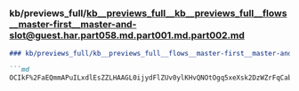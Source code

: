 ### kb/previews_full/kb__previews_full__kb__previews_full__flows__master-first__master-and-slot@guest.har.part058.md.part001.md.part002.md

```md
### kb/previews_full/kb__previews_full__flows__master-first__master-and-slot@guest.har.part058.md.part001.md (part 002)

```md
OCIkF%2FaEQmmAPuILxdlEsZZLHAAGL0ijydFlZUv0ylKHvQNOtOgq5xeXsk2DzWZrFqCabh6cN4o9Wp2MF7UKC5Q1f27MZnw
```

```

```
